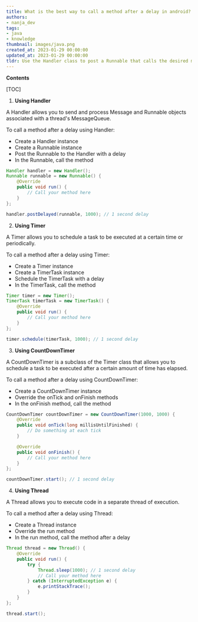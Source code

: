 ```yaml
---
title: What is the best way to call a method after a delay in android?
authors:
- nanja_dev
tags:
- java
- knowledge
thumbnail: images/java.png
created_at: 2023-01-29 00:00:00
updated_at: 2023-01-29 00:00:00
tldr: Use the Handler class to post a Runnable that calls the desired method after the desired delay.
---
```


**Contents**

[TOC]

1. **Using Handler**

A Handler allows you to send and process Message and Runnable objects associated with a thread's MessageQueue.

To call a method after a delay using Handler:

- Create a Handler instance
- Create a Runnable instance
- Post the Runnable to the Handler with a delay
- In the Runnable, call the method

```java
Handler handler = new Handler();
Runnable runnable = new Runnable() {
    @Override
    public void run() {
        // Call your method here
    }
};

handler.postDelayed(runnable, 1000); // 1 second delay
```

2. **Using Timer**

A Timer allows you to schedule a task to be executed at a certain time or periodically.

To call a method after a delay using Timer:

- Create a Timer instance
- Create a TimerTask instance
- Schedule the TimerTask with a delay
- In the TimerTask, call the method

```java
Timer timer = new Timer();
TimerTask timerTask = new TimerTask() {
    @Override
    public void run() {
        // Call your method here
    }
};

timer.schedule(timerTask, 1000); // 1 second delay
```

3. **Using CountDownTimer**

A CountDownTimer is a subclass of the Timer class that allows you to schedule a task to be executed after a certain amount of time has elapsed.

To call a method after a delay using CountDownTimer:

- Create a CountDownTimer instance
- Override the onTick and onFinish methods
- In the onFinish method, call the method

```java
CountDownTimer countDownTimer = new CountDownTimer(1000, 1000) {
    @Override
    public void onTick(long millisUntilFinished) {
        // Do something at each tick
    }

    @Override
    public void onFinish() {
        // Call your method here
    }
};

countDownTimer.start(); // 1 second delay
```

4. **Using Thread**

A Thread allows you to execute code in a separate thread of execution.

To call a method after a delay using Thread:

- Create a Thread instance
- Override the run method
- In the run method, call the method after a delay

```java
Thread thread = new Thread() {
    @Override
    public void run() {
        try {
            Thread.sleep(1000); // 1 second delay
            // Call your method here
        } catch (InterruptedException e) {
            e.printStackTrace();
        }
    }
};

thread.start();
```
